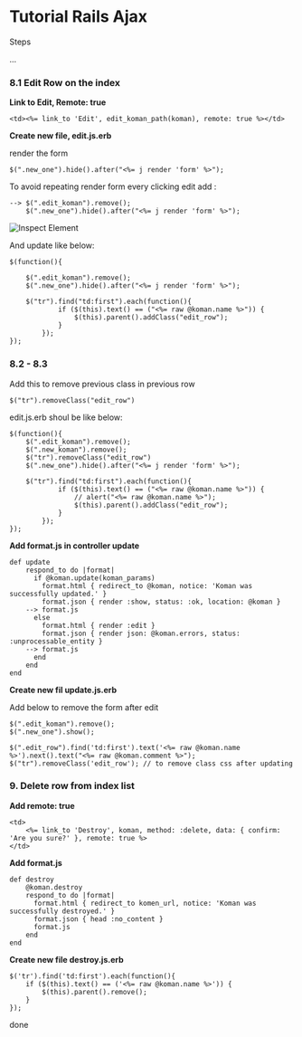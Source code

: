 # Tutorial Rails Ajax

Steps

...

### 8.1 Edit Row on the index

**Link to Edit, Remote: true**

	<td><%= link_to 'Edit', edit_koman_path(koman), remote: true %></td>

**Create new file, edit.js.erb**

render the form

	$(".new_one").hide().after("<%= j render 'form' %>");

To avoid repeating render form every clicking edit add :

	--> $(".edit_koman").remove();
		$(".new_one").hide().after("<%= j render 'form' %>");

![Inspect Element](http://res.cloudinary.com/medio/image/upload/v1483437777/edit_koman_cvf3jz.png)

And update like below:

	$(function(){

		$(".edit_koman").remove();
		$(".new_one").hide().after("<%= j render 'form' %>");

		$("tr").find("td:first").each(function(){
				if ($(this).text() == ("<%= raw @koman.name %>")) {
					$(this).parent().addClass("edit_row");
				}
			});
	});


### 8.2 - 8.3 

Add this to remove previous class in previous row

	$("tr").removeClass("edit_row")

edit.js.erb shoul be like below:

	$(function(){
		$(".edit_koman").remove();
		$(".new_koman").remove();
		$("tr").removeClass("edit_row")
		$(".new_one").hide().after("<%= j render 'form' %>");

		$("tr").find("td:first").each(function(){
				if ($(this).text() == ("<%= raw @koman.name %>")) {
					// alert("<%= raw @koman.name %>");
					$(this).parent().addClass("edit_row");
				}
			});
	});

**Add format.js in controller update**

	def update
	    respond_to do |format|
	      if @koman.update(koman_params)
	        format.html { redirect_to @koman, notice: 'Koman was successfully updated.' }
	        format.json { render :show, status: :ok, location: @koman }
	    --> format.js
	      else
	        format.html { render :edit }
	        format.json { render json: @koman.errors, status: :unprocessable_entity }
	    --> format.js
	      end
	    end
	end

**Create new fil update.js.erb**

Add below to remove the form after edit

	$(".edit_koman").remove();
	$(".new_one").show();

	$(".edit_row").find('td:first').text('<%= raw @koman.name %>').next().text("<%= raw @koman.comment %>");
	$("tr").removeClass('edit_row'); // to remove class css	after updating

### 9. Delete row from index list

**Add remote: true**

	<td>
		<%= link_to 'Destroy', koman, method: :delete, data: { confirm: 'Are you sure?' }, remote: true %>
	</td>

**Add format.js**

	def destroy
	    @koman.destroy
	    respond_to do |format|
	      format.html { redirect_to komen_url, notice: 'Koman was successfully destroyed.' }
	      format.json { head :no_content }
	      format.js
	    end
	end

**Create new file destroy.js.erb**

	$('tr').find('td:first').each(function(){
		if ($(this).text() == ('<%= raw @koman.name %>')) {
			$(this).parent().remove();
		}
	});

done

		